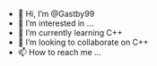 - 👋 Hi, I’m @Gastby99
- 👀 I’m interested in ...
- 🌱 I’m currently learning C++
- 💞️ I’m looking to collaborate on C++
- 📫 How to reach me ...

<!---
Gastby99/Gastby99 is a ✨ special ✨ repository because its `README.md` (this file) appears on your GitHub profile.
You can click the Preview link to take a look at your changes.
--->
